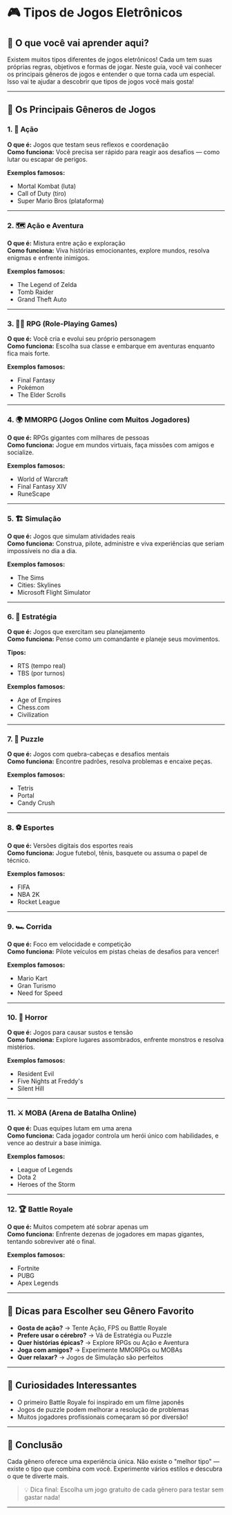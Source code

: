 # 🎮 Tipos de Jogos Eletrônicos

## 📖 O que você vai aprender aqui?

Existem muitos tipos diferentes de jogos eletrônicos! Cada um tem suas próprias regras, objetivos e formas de jogar. Neste guia, você vai conhecer os principais gêneros de jogos e entender o que torna cada um especial. Isso vai te ajudar a descobrir que tipos de jogos você mais gosta!

---

## 🎯 Os Principais Gêneros de Jogos

### 1. 🥊 Ação

**O que é:** Jogos que testam seus reflexos e coordenação  
**Como funciona:** Você precisa ser rápido para reagir aos desafios — como lutar ou escapar de perigos.

**Exemplos famosos:**  
- Mortal Kombat (luta)  
- Call of Duty (tiro)  
- Super Mario Bros (plataforma)

---

### 2. 🗺️ Ação e Aventura

**O que é:** Mistura entre ação e exploração  
**Como funciona:** Viva histórias emocionantes, explore mundos, resolva enigmas e enfrente inimigos.

**Exemplos famosos:**  
- The Legend of Zelda  
- Tomb Raider  
- Grand Theft Auto

---

### 3. 🧙‍♂️ RPG (Role-Playing Games)

**O que é:** Você cria e evolui seu próprio personagem  
**Como funciona:** Escolha sua classe e embarque em aventuras enquanto fica mais forte.

**Exemplos famosos:**  
- Final Fantasy  
- Pokémon  
- The Elder Scrolls

---

### 4. 🌍 MMORPG (Jogos Online com Muitos Jogadores)

**O que é:** RPGs gigantes com milhares de pessoas  
**Como funciona:** Jogue em mundos virtuais, faça missões com amigos e socialize.

**Exemplos famosos:**  
- World of Warcraft  
- Final Fantasy XIV  
- RuneScape

---

### 5. 🏗️ Simulação

**O que é:** Jogos que simulam atividades reais  
**Como funciona:** Construa, pilote, administre e viva experiências que seriam impossíveis no dia a dia.

**Exemplos famosos:**  
- The Sims  
- Cities: Skylines  
- Microsoft Flight Simulator

---

### 6. 🎯 Estratégia

**O que é:** Jogos que exercitam seu planejamento  
**Como funciona:** Pense como um comandante e planeje seus movimentos.

**Tipos:**  
- RTS (tempo real)  
- TBS (por turnos)

**Exemplos famosos:**  
- Age of Empires  
- Chess.com  
- Civilization

---

### 7. 🧩 Puzzle

**O que é:** Jogos com quebra-cabeças e desafios mentais  
**Como funciona:** Encontre padrões, resolva problemas e encaixe peças.

**Exemplos famosos:**  
- Tetris  
- Portal  
- Candy Crush

---

### 8. ⚽ Esportes

**O que é:** Versões digitais dos esportes reais  
**Como funciona:** Jogue futebol, tênis, basquete ou assuma o papel de técnico.

**Exemplos famosos:**  
- FIFA  
- NBA 2K  
- Rocket League

---

### 9. 🏎️ Corrida

**O que é:** Foco em velocidade e competição  
**Como funciona:** Pilote veículos em pistas cheias de desafios para vencer!

**Exemplos famosos:**  
- Mario Kart  
- Gran Turismo  
- Need for Speed

---

### 10. 👻 Horror

**O que é:** Jogos para causar sustos e tensão  
**Como funciona:** Explore lugares assombrados, enfrente monstros e resolva mistérios.

**Exemplos famosos:**  
- Resident Evil  
- Five Nights at Freddy's  
- Silent Hill

---

### 11. ⚔️ MOBA (Arena de Batalha Online)

**O que é:** Duas equipes lutam em uma arena  
**Como funciona:** Cada jogador controla um herói único com habilidades, e vence ao destruir a base inimiga.

**Exemplos famosos:**  
- League of Legends  
- Dota 2  
- Heroes of the Storm

---

### 12. 🏆 Battle Royale

**O que é:** Muitos competem até sobrar apenas um  
**Como funciona:** Enfrente dezenas de jogadores em mapas gigantes, tentando sobreviver até o final.

**Exemplos famosos:**  
- Fortnite  
- PUBG  
- Apex Legends

---

## 🎯 Dicas para Escolher seu Gênero Favorito

- **Gosta de ação?** → Tente Ação, FPS ou Battle Royale  
- **Prefere usar o cérebro?** → Vá de Estratégia ou Puzzle  
- **Quer histórias épicas?** → Explore RPGs ou Ação e Aventura  
- **Joga com amigos?** → Experimente MMORPGs ou MOBAs  
- **Quer relaxar?** → Jogos de Simulação são perfeitos

---

## 🤔 Curiosidades Interessantes

- O primeiro Battle Royale foi inspirado em um filme japonês  
- Jogos de puzzle podem melhorar a resolução de problemas  
- Muitos jogadores profissionais começaram só por diversão!

---

## 📝 Conclusão

Cada gênero oferece uma experiência única. Não existe o "melhor tipo" — existe o tipo que combina com você. Experimente vários estilos e descubra o que te diverte mais.

> 💡 Dica final: Escolha um jogo gratuito de cada gênero para testar sem gastar nada!

---

